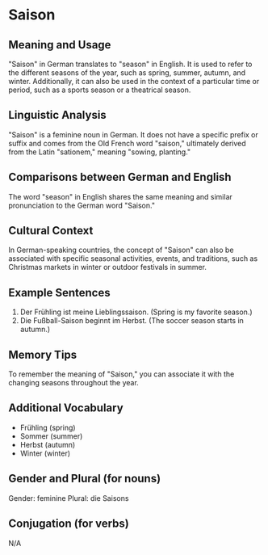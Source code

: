# Saison
## Meaning and Usage
"Saison" in German translates to "season" in English. It is used to refer to the different seasons of the year, such as spring, summer, autumn, and winter. Additionally, it can also be used in the context of a particular time or period, such as a sports season or a theatrical season.

## Linguistic Analysis
"Saison" is a feminine noun in German. It does not have a specific prefix or suffix and comes from the Old French word "saison," ultimately derived from the Latin "sationem," meaning "sowing, planting."

## Comparisons between German and English
The word "season" in English shares the same meaning and similar pronunciation to the German word "Saison."

## Cultural Context
In German-speaking countries, the concept of "Saison" can also be associated with specific seasonal activities, events, and traditions, such as Christmas markets in winter or outdoor festivals in summer.

## Example Sentences
1. Der Frühling ist meine Lieblingssaison. (Spring is my favorite season.)
2. Die Fußball-Saison beginnt im Herbst. (The soccer season starts in autumn.)

## Memory Tips
To remember the meaning of "Saison," you can associate it with the changing seasons throughout the year.

## Additional Vocabulary
- Frühling (spring)
- Sommer (summer)
- Herbst (autumn)
- Winter (winter)

## Gender and Plural (for nouns)
Gender: feminine
Plural: die Saisons

## Conjugation (for verbs)
N/A